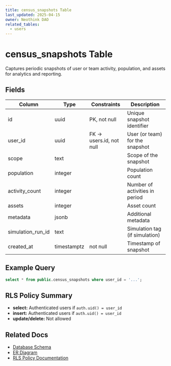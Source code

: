 ```yaml
---
title: census_snapshots Table
last_updated: 2025-04-15
owner: Neothink DAO
related_tables:
  - users
---
```


# census_snapshots Table

Captures periodic snapshots of user or team activity, population, and assets for analytics and reporting.

## Fields
| Column            | Type      | Constraints                | Description                        |
|-------------------|-----------|----------------------------|------------------------------------|
| id                | uuid      | PK, not null               | Unique snapshot identifier         |
| user_id           | uuid      | FK → users.id, not null    | User (or team) for the snapshot    |
| scope             | text      |                            | Scope of the snapshot              |
| population        | integer   |                            | Population count                   |
| activity_count    | integer   |                            | Number of activities in period     |
| assets            | integer   |                            | Asset count                        |
| metadata          | jsonb     |                            | Additional metadata                |
| simulation_run_id | text      |                            | Simulation tag (if simulation)     |
| created_at        | timestamptz| not null                  | Timestamp of snapshot              |

## Example Query
```sql
select * from public.census_snapshots where user_id = '...';
```

## RLS Policy Summary
- **select:** Authenticated users if `auth.uid() = user_id`
- **insert:** Authenticated users if `auth.uid() = user_id`
- **update/delete:** Not allowed

## Related Docs
- [Database Schema](../schema_documentation.md)
- [ER Diagram](../database_diagram.md)
- [RLS Policy Documentation](../../security/authorization.md)
